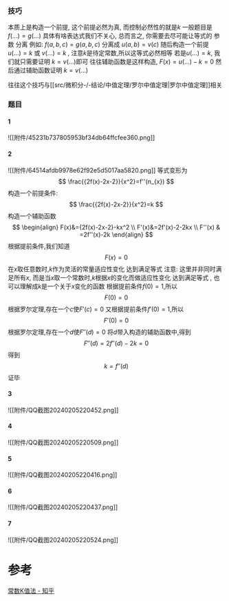 

### 技巧
本质上是构造一个前提, 这个前提必然为真, 而控制必然性的就是$k$
一般题目是$f(...)=g(...)$
具体有啥表达式我们不关心, 总而言之, 你需要去尽可能让等式的 参数 分离
	例如: $f(a,b,c)=g(a,b,c)$ 分离成 $u(a,b)=v(c)$
随后构造一个前提
$u(...)=k$ 或 $v(...)=k$ , 注意$k$是待定常数,所以这等式必然相等
若是$u(...)=k$, 我们就只需要证明 $k=v(...)$即可
往往辅助函数是这样构造, $F(x)=u(...)-k=0$
然后通过辅助函数证明 $k=v(...)$

往往这个技巧与[[src/微积分-/-结论/中值定理/罗尔中值定理|罗尔中值定理]]相关
### 题目
#### 1
![[附件/45231b737805953bf34db64ffcfee360.png]]
#### 2
![[附件/64514afdb9978e62f92e5d5017aa5820.png]]
等式变形为
$$
\frac{{2f(x)-2x-2}}{x^2}=f''(n_{x})
$$
构造一个前提条件:
$$
\frac{{2f(x)-2x-2}}{x^2}=k
$$
构造一个辅助函数
$$
\begin{align}
F(x)&={2f(x)-2x-2}-kx^2 \\
F'(x)&=2f'(x)-2-2kx \\
F''(x) & =2f''(x)-2k
\end{align}
$$
根据提前条件,我们知道
$$
F(x)=0
$$
	在$x$取任意数时,$k$作为灵活的常量适应性变化 达到满足等式
		注意: 这里并非同时满足所有$x$, 而是当$x$取一个常数时,$k$根据$x$的变化而做适应性变化 达到满足等式 , 也可以理解成$k$是一个关于$x$变化的函数
根据提前条件$f(0)=1$,所以
$$
F(0)=0
$$
根据罗尔定理,存在一个$c$使$F'(c)=0$
又根据提前条件$f'(0)=1$,所以
$$
F'(0)=0
$$
根据罗尔定理,存在一个$d$使$F''(d)=0$
将$d$带入构造的辅助函数中,得到
$$
F''(d)=2f''(d)-2k=0
$$
得到
$$
k=f''(d)
$$
证毕

#### 3
![[附件/QQ截图20240205220452.png]]
#### 4
![[附件/QQ截图20240205220509.png]]
#### 5
![[附件/QQ截图20240205220416.png]]
#### 6
![[附件/QQ截图20240205220437.png]]
#### 7
![[附件/QQ截图20240205220524.png]]


# 参考
[常数K值法 - 知乎](https://zhuanlan.zhihu.com/p/463147072)

